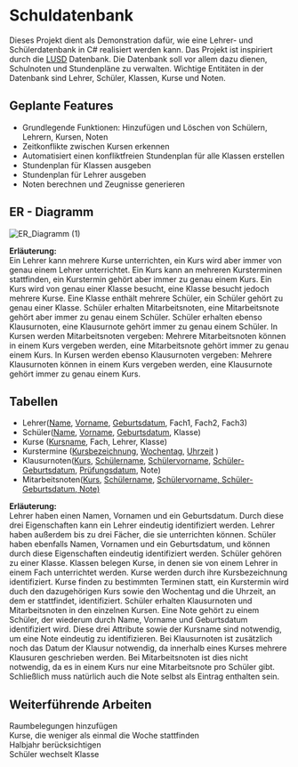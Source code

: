 # Schuldatenbank
Dieses Projekt dient als Demonstration dafür, wie eine Lehrer- und Schülerdatenbank in C# realisiert werden kann. Das Projekt ist inspiriert durch die [LUSD](https://www.sinc.de/lusd/) Datenbank. Die Datenbank soll vor allem dazu dienen, Schulnoten und Stundenpläne zu verwalten. Wichtige Entitäten in der Datenbank sind Lehrer, Schüler, Klassen, Kurse und Noten.

## Geplante Features
 * Grundlegende Funktionen: Hinzufügen und Löschen von Schülern, Lehrern, Kursen, Noten
 * Zeitkonflikte zwischen Kursen erkennen
 * Automatisiert einen konfliktfreien Stundenplan für alle Klassen erstellen
 * Stundenplan für Klassen ausgeben
 * Stundenplan für Lehrer ausgeben
 * Noten berechnen und Zeugnisse generieren

## ER - Diagramm

![ER_Diagramm (1)](https://github.com/jong42/Schuldatenbank/assets/18439476/35c8dffc-3844-4192-b460-09eac97e379f)

**Erläuterung:** <br />
Ein Lehrer kann mehrere Kurse unterrichten, ein Kurs wird aber immer von genau einem Lehrer unterrichtet. Ein Kurs kann an mehreren Kursterminen stattfinden, ein Kurstermin gehört aber immer zu genau einem Kurs. Ein Kurs wird von genau einer Klasse besucht, eine Klasse besucht jedoch mehrere Kurse. Eine Klasse enthält mehrere Schüler, ein Schüler gehört zu genau einer Klasse. Schüler erhalten Mitarbeitsnoten, eine Mitarbeitsnote gehört aber immer zu genau einem Schüler. Schüler erhalten ebenso Klausurnoten, eine Klausurnote gehört immer zu genau einem Schüler. In Kursen werden Mitarbeitsnoten vergeben: Mehrere Mitarbeitsnoten können in einem Kurs vergeben werden, eine Mitarbeitsnote gehört immer zu genau einem Kurs. In Kursen werden ebenso Klausurnoten vergeben: Mehrere Klausurnoten können in einem Kurs vergeben werden, eine Klausurnote gehört immer zu genau einem Kurs.

## Tabellen

* Lehrer(<ins>Name</ins>, <ins>Vorname</ins>, <ins>Geburtsdatum</ins>, Fach1, Fach2, Fach3) <br />
* Schüler(<ins>Name</ins>, <ins>Vorname</ins>, <ins>Geburtsdatum</ins>, Klasse) <br />
* Kurse (<ins>Kursname</ins>, Fach, Lehrer, Klasse) <br />
* Kurstermine (<ins>Kursbezeichnung</ins>,  <ins>Wochentag</ins>, <ins>Uhrzeit</ins> ) <br />
* Klausurnoten(<ins>Kurs</ins>, <ins>Schülername</ins>, <ins>Schülervorname</ins>,  <ins>Schüler-Geburtsdatum</ins>, <ins>Prüfungsdatum</ins>, Note) <br />
* Mitarbeitsnoten(<ins>Kurs</ins>, <ins>Schülername</ins>, <ins>Schülervorname,  <ins>Schüler-Geburtsdatum</ins>, Note)</ins> <br />

**Erläuterung:** <br />
Lehrer haben einen Namen, Vornamen und ein Geburtsdatum. Durch diese drei Eigenschaften kann ein Lehrer eindeutig identifiziert werden. Lehrer haben außerdem bis zu drei Fächer, die sie unterrichten können. Schüler haben ebenfalls Namen, Vornamen und ein Geburtsdatum, und können durch diese Eigenschaften eindeutig identifiziert werden. Schüler gehören zu einer Klasse. Klassen belegen Kurse, in denen sie von einem Lehrer in einem Fach unterrichtet werden. Kurse werden durch ihre Kursbezeichnung identifiziert. Kurse finden zu bestimmten Terminen statt, ein Kurstermin wird duch den dazugehörigen Kurs sowie den Wochentag und die Uhrzeit, an dem er stattfindet, identifiziert. Schüler erhalten Klausurnoten und Mitarbeitsnoten in den einzelnen Kursen. Eine Note gehört zu einem Schüler, der wiederum durch Name, Vorname und Geburtsdatum identifiziert wird. Diese drei Attribute sowie der Kursname sind notwendig, um eine Note eindeutig zu identifizieren. Bei Klausurnoten ist zusätzlich noch das Datum der Klausur notwendig, da innerhalb eines Kurses mehrere Klausuren geschrieben werden. Bei Mitarbeitsnoten ist dies nicht notwendig, da es in einem Kurs nur eine Mitarbeitsnote pro Schüler gibt. Schließlich muss natürlich auch die Note selbst als Eintrag enthalten sein.

## Weiterführende Arbeiten

Raumbelegungen hinzufügen <br />
Kurse, die weniger als einmal die Woche stattfinden <br />
Halbjahr berücksichtigen <br />
Schüler wechselt Klasse <br />

